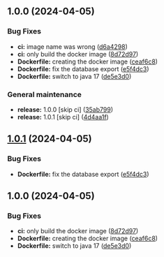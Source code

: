 ## 1.0.0 (2024-04-05)


### Bug Fixes

* **ci:** image name was wrong ([d6a4298](https://github.com/w4bo/docker-oracle11g-java/commit/d6a4298851d5eb5b5d0b87e8913a5d1181c65272))
* **ci:** only build the docker image ([8d72d97](https://github.com/w4bo/docker-oracle11g-java/commit/8d72d97af337ef1cecc2d7cc5e9da592eeea3130))
* **Dockerfile:** creating the docker image ([ceaf6c8](https://github.com/w4bo/docker-oracle11g-java/commit/ceaf6c890489d91359db3e0d3bf73075283b518e))
* **Dockerfile:** fix the database export ([e5f4dc3](https://github.com/w4bo/docker-oracle11g-java/commit/e5f4dc3afeb396976019301649ebf888ca1cc828))
* **Dockerfile:** switch to java 17 ([de5e3d0](https://github.com/w4bo/docker-oracle11g-java/commit/de5e3d05b3953159394fb70c05fd041206e177bc))


### General maintenance

* **release:** 1.0.0 [skip ci] ([35ab799](https://github.com/w4bo/docker-oracle11g-java/commit/35ab799b89f8fb3a68c9d68b7d7446613e9c8fa1))
* **release:** 1.0.1 [skip ci] ([4d4aa1f](https://github.com/w4bo/docker-oracle11g-java/commit/4d4aa1f2b4bb90ea15b813bbf7d75adada64d4f7))

## [1.0.1](https://github.com/w4bo/docker-oracle11g-java/compare/1.0.0...1.0.1) (2024-04-05)


### Bug Fixes

* **Dockerfile:** fix the database export ([e5f4dc3](https://github.com/w4bo/docker-oracle11g-java/commit/e5f4dc3afeb396976019301649ebf888ca1cc828))

## 1.0.0 (2024-04-05)


### Bug Fixes

* **ci:** only build the docker image ([8d72d97](https://github.com/w4bo/docker-oracle11g-java/commit/8d72d97af337ef1cecc2d7cc5e9da592eeea3130))
* **Dockerfile:** creating the docker image ([ceaf6c8](https://github.com/w4bo/docker-oracle11g-java/commit/ceaf6c890489d91359db3e0d3bf73075283b518e))
* **Dockerfile:** switch to java 17 ([de5e3d0](https://github.com/w4bo/docker-oracle11g-java/commit/de5e3d05b3953159394fb70c05fd041206e177bc))
